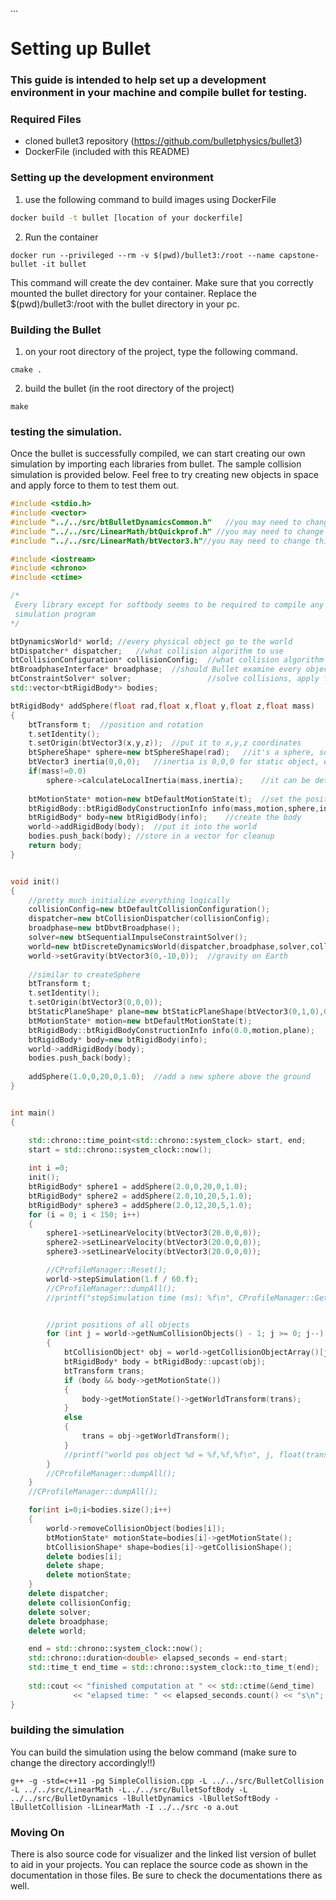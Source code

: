 ...
# Setting up Bullet

### This guide is intended to help set up a development environment in your machine and compile bullet for testing.

### Required Files

- cloned bullet3 repository (https://github.com/bulletphysics/bullet3)
- DockerFile (included with this README)

### Setting up the development environment

1. use the following command to build images using DockerFile

```bash
docker build -t bullet [location of your dockerfile]
```
2. Run the container

```
docker run --privileged --rm -v $(pwd)/bullet3:/root --name capstone-bullet -it bullet
```
This command will create the dev container. Make sure that you correctly mounted the bullet directory for your container.
Replace the $(pwd)/bullet3:/root with the bullet directory in your pc.

### Building the Bullet

1. on your root directory of the project, type the following command.

```
cmake .
```

2. build the bullet (in the root directory of the project)

```
make
```

### testing the simulation.

Once the bullet is successfully compiled, we can start creating our own simulation by importing each libraries from bullet.
The sample collision simulation is provided below. Feel free to try creating new objects in space and apply force to them to test them out.


```cpp
#include <stdio.h>
#include <vector>
#include "../../src/btBulletDynamicsCommon.h"	//you may need to change this
#include "../../src/LinearMath/btQuickprof.h" //you may need to change this
#include "../../src/LinearMath/btVector3.h"//you may need to change this

#include <iostream>
#include <chrono>
#include <ctime>

/*
 Every library except for softbody seems to be required to compile any
 simulation program
*/

btDynamicsWorld* world;	//every physical object go to the world
btDispatcher* dispatcher;	//what collision algorithm to use
btCollisionConfiguration* collisionConfig;	//what collision algorithm to use
btBroadphaseInterface* broadphase;	//should Bullet examine every object, or just what close to each other
btConstraintSolver* solver;					//solve collisions, apply forces, impulses
std::vector<btRigidBody*> bodies;

btRigidBody* addSphere(float rad,float x,float y,float z,float mass)
{
	btTransform t;	//position and rotation
	t.setIdentity();
	t.setOrigin(btVector3(x,y,z));	//put it to x,y,z coordinates
	btSphereShape* sphere=new btSphereShape(rad);	//it's a sphere, so use sphereshape
	btVector3 inertia(0,0,0);	//inertia is 0,0,0 for static object, else
	if(mass!=0.0)
		sphere->calculateLocalInertia(mass,inertia);	//it can be determined by this function (for all kind of shapes)
	
	btMotionState* motion=new btDefaultMotionState(t);	//set the position (and motion)
	btRigidBody::btRigidBodyConstructionInfo info(mass,motion,sphere,inertia);	//create the constructioninfo, able to create multiple bodies with the same info
	btRigidBody* body=new btRigidBody(info);	//create the body 
	world->addRigidBody(body);	//put it into the world
	bodies.push_back(body);	//store in a vector for cleanup
	return body;
}


void init()
{
	//pretty much initialize everything logically
	collisionConfig=new btDefaultCollisionConfiguration();
	dispatcher=new btCollisionDispatcher(collisionConfig);
	broadphase=new btDbvtBroadphase();
	solver=new btSequentialImpulseConstraintSolver();
	world=new btDiscreteDynamicsWorld(dispatcher,broadphase,solver,collisionConfig);
	world->setGravity(btVector3(0,-10,0));	//gravity on Earth
	
	//similar to createSphere
	btTransform t;
	t.setIdentity();
	t.setOrigin(btVector3(0,0,0));
	btStaticPlaneShape* plane=new btStaticPlaneShape(btVector3(0,1,0),0);
	btMotionState* motion=new btDefaultMotionState(t);
	btRigidBody::btRigidBodyConstructionInfo info(0.0,motion,plane);
	btRigidBody* body=new btRigidBody(info);
	world->addRigidBody(body);
	bodies.push_back(body);
	
	addSphere(1.0,0,20,0,1.0);	//add a new sphere above the ground 
}


int main()
{

    std::chrono::time_point<std::chrono::system_clock> start, end;
    start = std::chrono::system_clock::now();
    
	int i =0;
	init();
	btRigidBody* sphere1 = addSphere(2.0,0,20,0,1.0);
	btRigidBody* sphere2 = addSphere(2.0,10,20,5,1.0);
	btRigidBody* sphere3 = addSphere(2.0,12,20,5,1.0);
	for (i = 0; i < 150; i++)
	{
		sphere1->setLinearVelocity(btVector3(20.0,0,0));
		sphere2->setLinearVelocity(btVector3(20.0,0,0));
		sphere3->setLinearVelocity(btVector3(20.0,0,0));

		//CProfileManager::Reset();
		world->stepSimulation(1.f / 60.f);
		//CProfileManager::dumpAll();
		//printf("stepSimulation time (ms): %f\n", CProfileManager::Get_Time_Since_Reset());


		//print positions of all objects
		for (int j = world->getNumCollisionObjects() - 1; j >= 0; j--)
		{
			btCollisionObject* obj = world->getCollisionObjectArray()[j];
			btRigidBody* body = btRigidBody::upcast(obj);
			btTransform trans;
			if (body && body->getMotionState())
			{
				body->getMotionState()->getWorldTransform(trans);
			}
			else
			{
				trans = obj->getWorldTransform();
			}
			//printf("world pos object %d = %f,%f,%f\n", j, float(trans.getOrigin().getX()), float(trans.getOrigin().getY()), float(trans.getOrigin().getZ()));
		}
		//CProfileManager::dumpAll();
	}
	//CProfileManager::dumpAll();

	for(int i=0;i<bodies.size();i++)
	{
		world->removeCollisionObject(bodies[i]);
		btMotionState* motionState=bodies[i]->getMotionState();
		btCollisionShape* shape=bodies[i]->getCollisionShape();
		delete bodies[i];
		delete shape;
		delete motionState;
	}
	delete dispatcher;
	delete collisionConfig;
	delete solver;
	delete broadphase;
	delete world;

    end = std::chrono::system_clock::now();
    std::chrono::duration<double> elapsed_seconds = end-start;
    std::time_t end_time = std::chrono::system_clock::to_time_t(end);
  
    std::cout << "finished computation at " << std::ctime(&end_time)
              << "elapsed time: " << elapsed_seconds.count() << "s\n";
}


```

### building the simulation

You can build the simulation using the below command (make sure to change the directory accordingly!!)
```
g++ -g -std=c++11 -pg SimpleCollision.cpp -L ../../src/BulletCollision -L ../../src/LinearMath -L../../src/BulletSoftBody -L ../../src/BulletDynamics -lBulletDynamics -lBulletSoftBody -lBulletCollision -lLinearMath -I ../../src -o a.out
```

### Moving On

There is also source code for visualizer and the linked list version of bullet to aid in your projects. You can replace the source code as shown in the documentation in those files. Be sure to check the documentations there as well.
